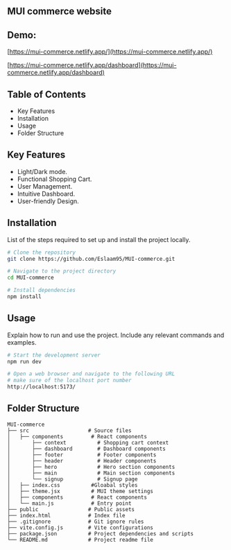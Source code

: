 ## MUI commerce website

## Demo:  

[https://mui-commerce.netlify.app/](https://mui-commerce.netlify.app/)

[https://mui-commerce.netlify.app/dashboard](https://mui-commerce.netlify.app/dashboard)


## Table of Contents
- Key Features
- Installation
- Usage
- Folder Structure

## Key Features
- Light/Dark mode.  
- Functional Shopping Cart.
- User Management.
- Intuitive Dashboard.
- User-friendly Design.

## Installation
List of the steps required to set up and install the project locally.

```bash
# Clone the repository
git clone https://github.com/Eslaam95/MUI-commerce.git

# Navigate to the project directory
cd MUI-commerce

# Install dependencies
npm install
```
## Usage
Explain how to run and use the project. Include any relevant commands and examples.


```bash
# Start the development server
npm run dev

# Open a web browser and navigate to the following URL
# make sure of the localhost port number
http://localhost:5173/
```

## Folder Structure

```
MUI-commerce
├── src                   # Source files
│   ├── components         # React components
│       ├── context          # Shopping cart context
│       ├── dashboard        # Dashboard components
│       ├── footer           # Footer components
│       ├── header           # Header components
│       ├── hero             # Hero section components
│       ├── main             # Main section components
│       └── signup           # Signup page
│   ├── index.css          #Gloabal styles
│   ├── theme.jsx          # MUI theme settings
│   ├── components         # React components
│   └── main.js            # Entry point
├── public                # Public assets
├── index.html            # Index file
├── .gitignore            # Git ignore rules
├── vite.config.js        # Vite configurations
├── package.json          # Project dependencies and scripts
└── README.md             # Project readme file
```

